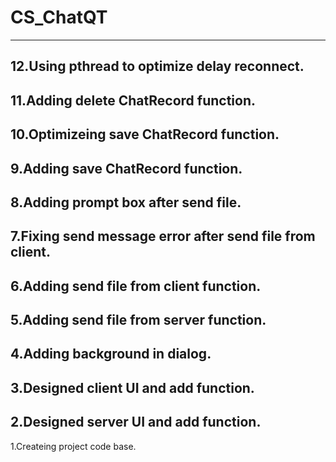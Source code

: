 # CS_ChatQT
-------------------------------------------------------------
12.Using pthread to optimize delay reconnect.
-------------------------------------------------------------
11.Adding delete ChatRecord function.
-------------------------------------------------------------
10.Optimizeing save ChatRecord function.
-------------------------------------------------------------
9.Adding save ChatRecord function.
-------------------------------------------------------------
8.Adding prompt box after send file.
-------------------------------------------------------------
7.Fixing send message error after send file from client.
-------------------------------------------------------------
6.Adding send file from client function.
-------------------------------------------------------------
5.Adding send file from server function.
-------------------------------------------------------------
4.Adding background in dialog.
-------------------------------------------------------------
3.Designed client UI and add function.
-------------------------------------------------------------
2.Designed server UI and add function.
-------------------------------------------------------------
1.Createing project code base.